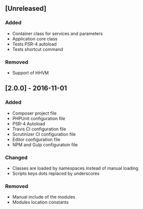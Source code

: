 ## [Unreleased]
### Added
- Container class for services and parameters
- Application core class
- Tests PSR-4 autoload
- Tests shortcut command

### Removed
- Support of HHVM

## [2.0.0] - 2016-11-01
### Added
* Composer project file
* PHPUnit configuration file
* PSR-4 Autoload
* Travis CI configuration file
* Scrutinizer CI configuration file
* Editor configuration file
* NPM and Gulp configuratoin file

### Changed
* Classes are loaded by namespaces instead of manual loading
* Scripts keys dots replaced by underscores

### Removed
* Manual include of the modules
* Modules location constants
